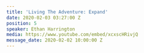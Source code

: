 ```yaml
---
title: 'Living The Adventure: Expand'
date: 2020-02-03 03:27:00 Z
position: 5
speaker: Ethan Harrington
media: https://www.youtube.com/embed/xcxscHRivjQ
message_date: 2020-02-02 10:00:00 Z
---
```


